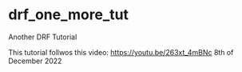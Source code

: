 # drf_one_more_tut
Another DRF Tutorial

This tutorial follwos this video: https://youtu.be/263xt_4mBNc
8th of December 2022
 